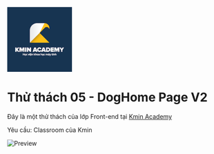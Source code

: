 <img src="kmin/logo.png" alt="Kmin Academy" width="150"/>


# Thử thách 05 - DogHome Page V2

Đây là một thử thách của lớp Front-end tại [Kmin Academy](https://kmin.edu.vn)

Yêu cầu: Classroom của Kmin

![Preview](design/doghome.png)


